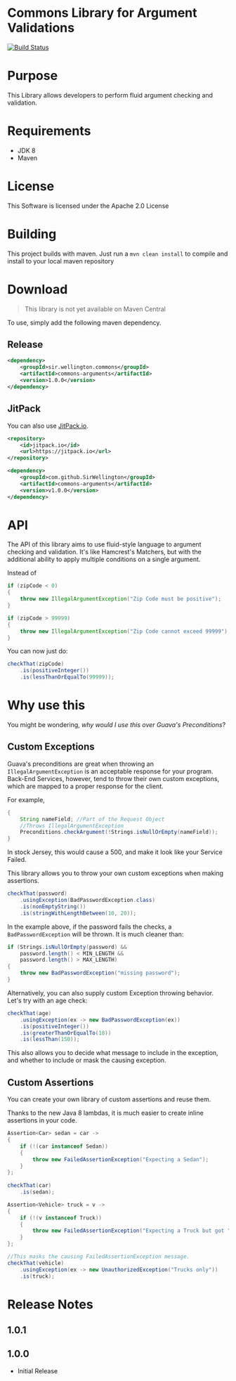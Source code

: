 Commons Library for Argument Validations
==============================================

[![Build Status](https://travis-ci.org/SirWellington/commons-arguments.svg)](https://travis-ci.org/SirWellington/commons-arguments)

# Purpose
This Library allows developers to perform fluid argument checking and validation.

# Requirements

* JDK 8
* Maven

# License

This Software is licensed under the Apache 2.0 License


# Building
This project builds with maven. Just run a `mvn clean install` to compile and install to your local maven repository


# Download

> This library is not yet available on Maven Central

To use, simply add the following maven dependency.

## Release
```xml
<dependency>
	<groupId>sir.wellington.commons</groupId>
	<artifactId>commons-arguments</artifactId>
	<version>1.0.0</version>
</dependency>
```


## JitPack 

You can also use [JitPack.io](https://jitpack.io/#SirWellington/commons-arguments/v1.0.0).

```xml
<repository>
    <id>jitpack.io</id>
    <url>https://jitpack.io</url>
</repository>
```

```xml
<dependency>
    <groupId>com.github.SirWellington</groupId>
    <artifactId>commons-arguments</artifactId>
    <version>v1.0.0</version>
</dependency>
```

# API

The API of this library aims to use fluid-style language to argument checking and validation. It's like Hamcrest's Matchers,
but with the additional ability to apply multiple conditions on a single argument.


Instead of 

``` java
if (zipCode < 0)
{
	throw new IllegalArgumentException("Zip Code must be positive");
}

if (zipCode > 99999)
{
	throw new IllegalArgumentException("Zip Code cannot exceed 99999");
}

```
You can now just do: 

``` java
checkThat(zipCode)
	.is(positiveInteger())
	.is(lessThanOrEqualTo(99999));
```

# Why use this

You might be wondering, _why would I use this over Guava's Preconditions_?

## Custom Exceptions

Guava's preconditions are great when throwing an `IllegalArgumentException` is an acceptable response for your program.
Back-End Services, however, tend to throw their own custom exceptions, which are mapped to a proper response for the client.

For example,
```java
{
	String nameField; //Part of the Request Object
	//Throws IllegalArgumentException
	Preconditions.checkArgument(!Strings.isNullOrEmpty(nameField));
}
``` 
In stock Jersey, this would cause a 500, and make it look like your Service Failed.

This library allows you to throw your own custom exceptions when making assertions.

```java
checkThat(password)
	.usingException(BadPasswordException.class)
	.is(nonEmptyString())
	.is(stringWithLengthBetween(10, 20));

```

In the example above, if the password fails the checks, a `BadPasswordException` will be thrown. It is much cleaner than:

``` java
if (Strings.isNullOrEmpty(password) &&
	password.length() < MIN_LENGTH && 
	password.length() > MAX_LENGTH)
{
	throw new BadPasswordException("missing password");
}
```


Alternatively, you can also supply custom Exception throwing behavior. 
Let's try with an age check:

```java
checkThat(age)
	.usingException(ex -> new BadPasswordException(ex))
	.is(positiveInteger())
	.is(greaterThanOrEqualTo(18))
	.is(lessThan(150));
```

This also allows you to decide what message to include in the exception, and whether to include or mask the causing exception.

## Custom Assertions

You can create your own library of custom assertions and reuse them.

Thanks to the new Java 8 lambdas, it is much easier to create inline assertions in your code. 

```java
Assertion<Car> sedan = car ->
{
	if (!(car instanceof Sedan))
	{
		throw new FailedAssertionException("Expecting a Sedan");
	}
};
	
checkThat(car)
	.is(sedan);

```

```java
Assertion<Vehicle> truck = v ->
{
	if (!(v instanceof Truck))
	{
		throw new FailedAssertionException("Expecting a Truck but got " + v);
	}	
};

//This masks the causing FailedAssertionException message.
checkThat(vehicle)
	.usingException(ex -> new UnauthorizedException("Trucks only"))
	.is(truck);

```

# Release Notes


## 1.0.1


## 1.0.0
+ Initial Release